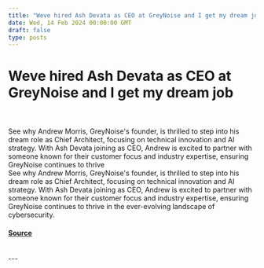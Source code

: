 ```yaml
---
title: "Weve hired Ash Devata as CEO at GreyNoise and I get my dream job"
date: Wed, 14 Feb 2024 00:00:00 GMT
draft: false
type: posts
---
```

# Weve hired Ash Devata as CEO at GreyNoise and I get my dream job

<br/>

<br/>
See why Andrew Morris, GreyNoise's founder, is thrilled to step into his dream role as Chief Architect, focusing on technical innovation and AI strategy. With Ash Devata joining as CEO, Andrew is excited to partner with someone known for their customer focus and industry expertise, ensuring GreyNoise continues to thrive
<br/>
See why Andrew Morris, GreyNoise's founder, is thrilled to step into his dream role as Chief Architect, focusing on technical innovation and AI strategy. With Ash Devata joining as CEO, Andrew is excited to partner with someone known for their customer focus and industry expertise, ensuring GreyNoise continues to thrive in the ever-evolving landscape of cybersecurity.

#### [Source](https://www.greynoise.io/blog/weve-hired-ash-devata-as-ceo-at-greynoise-and-i-get-my-dream-job)

<br/>
---
